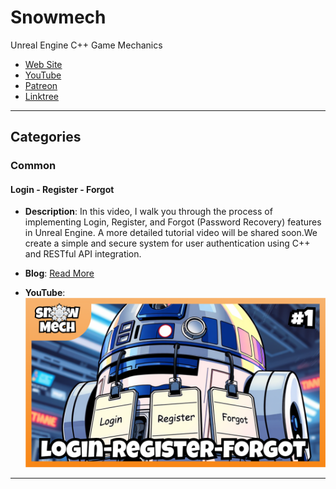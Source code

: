 # Snowmech
Unreal Engine C++ Game Mechanics

- [Web Site](https://snowmech.com/)
- [YouTube](https://www.youtube.com/@Snowmechdev)
- [Patreon](https://patreon.com/Snowmech)
- [Linktree](https://linktr.ee/snowmech)

---

## **Categories**

### **Common**

#### **Login - Register - Forgot**

- **Description**: In this video, I walk you through the process of implementing Login, Register, and Forgot (Password Recovery) features in Unreal Engine. A more detailed tutorial video will be shared soon.We create a simple and secure system for user authentication using C++ and RESTful API integration.

- **Blog**: [Read More](https://snowmech.com/2024/11/11/login-register-forgot/)
- **YouTube**: [![Login/Register Tutorial](https://github.com/karakusnurullah/Snowmech/blob/645069ce3e80c10fd9b716520d88a0f5bd10b254/Thumb/LoginRegisterForgot.png)](https://www.youtube.com/watch?v=5b8o-As90x0)

---
